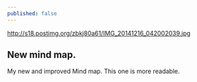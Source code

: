 ```yaml
---
published: false
---
```




http://s18.postimg.org/zbkj80a61/IMG_20141216_042002039.jpg

## New mind map.

My new and improved Mind map. This one is more readable.
